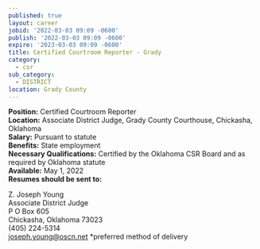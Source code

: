 ```yaml
---
published: true
layout: career
jobid: '2022-03-03 09:09 -0600'
publish: '2022-03-03 09:09 -0600'
expire: '2023-03-03 09:09 -0600'
title: Certified Courtroom Reporter - Grady
category:
  - csr
sub_category:
  - DISTRICT
location: Grady County
---
```

**Position:** Certified Courtroom Reporter  
**Location:** Associate District Judge, Grady County Courthouse, Chickasha, Oklahoma  
**Salary:** Pursuant to statute  
**Benefits:** State employment  
**Necessary Qualifications:** Certified by the Oklahoma CSR Board and as required by Oklahoma statute  
**Available:** May 1, 2022  
**Resumes should be sent to:**
 
Z. Joseph Young  
Associate District Judge  
P O Box 605  
Chickasha, Oklahoma  73023  
(405) 224-5314  
[joseph.young@oscn.net](mailto:joseph.young@oscn.net) *preferred method of delivery 

